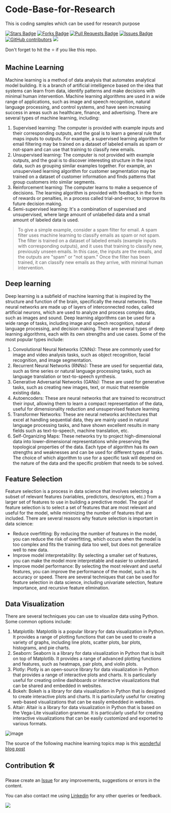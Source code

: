 # Code-Base-for-Research
This is coding samples which can be used for research purpose

<a href="https://github.com/goldboy225/research-material/stargazers"><img src="https://img.shields.io/github/stars/goldboy225/research-material" alt="Stars Badge"/></a>
<a href="https://github.com/goldboy225/research-material/network/members"><img src="https://img.shields.io/github/forks/goldboy225/research-material" alt="Forks Badge"/></a>
<a href="https://github.com/goldboy225/research-material/pulls"><img src="https://img.shields.io/github/issues-pr/goldboy225/research-material" alt="Pull Requests Badge"/></a>
<a href="https://github.com/goldboy225/research-material/issues"><img src="https://img.shields.io/github/issues/goldboy225/research-material" alt="Issues Badge"/></a>
<a href="https://github.com/goldboy225/research-material/graphs/contributors"><img alt="GitHub contributors" src="https://img.shields.io/github/contributors/goldboy225/research-material?color=2b9348"></a>
![](https://visitor-badge.glitch.me/badge?page_id=goldboy225/research-material)

Don't forget to hit the :star: if you like this repo.

## Machine Learning
Machine learning is a method of data analysis that automates analytical model building. It is a branch of artificial intelligence based on the idea that systems can learn from data, identify patterns and make decisions with minimal human intervention. Machine learning algorithms are used in a wide range of applications, such as image and speech recognition, natural language processing, and control systems, and have seen increasing success in areas such as healthcare, finance, and advertising. There are several types of machine learning, including:
 1. Supervised learning: The computer is provided with example inputs and their corresponding outputs, and the goal is to learn a general rule that maps inputs to outputs. For example, a supervised learning algorithm for email filtering may be trained on a dataset of labeled emails as spam or not-spam and can use that training to classify new emails.
 2. Unsupervised learning: The computer is not provided with example outputs, and the goal is to discover interesting structure in the input data, such as grouping similar examples together. For example, an unsupervised learning algorithm for customer segmentation may be trained on a dataset of customer information and finds patterns that group customers into similar segments.
 3. Reinforcement learning: The computer learns to make a sequence of decisions. The learning algorithm is provided with feedback in the form of rewards or penalties, in a process called trial-and-error, to improve its future decision making.
 4. Semi-supervised learning: It's a combination of supervised and unsupervised, where large amount of unlabelled data and a small amount of labeled data is used.
> To give a simple example, consider a spam filter for email. A spam filter uses machine learning to classify emails as spam or not spam. The filter is trained on a dataset of labeled emails (example inputs with corresponding outputs), and it uses that training to classify new, previously unseen emails. In this case, the inputs are the emails, and the outputs are "spam" or "not spam." Once the filter has been trained, it can classify new emails as they arrive, with minimal human intervention.

## Deep learning
Deep learning is a subfield of machine learning that is inspired by the structure and function of the brain, specifically the neural networks. These neural networks are made up of layers of interconnected nodes, called artificial neurons, which are used to analyze and process complex data, such as images and sound. Deep learning algorithms can be used for a wide range of tasks, including image and speech recognition, natural language processing, and decision making.
There are several types of deep learning algorithms, each with its own strengths and use cases. Some of the most popular types include:
1. Convolutional Neural Networks (CNNs): These are commonly used for image and video analysis tasks, such as object recognition, facial recognition, and image segmentation.
2. Recurrent Neural Networks (RNNs): These are used for sequential data, such as time series or natural language processing tasks, such as language translation or text-to-speech synthesis.
3. Generative Adversarial Networks (GANs): These are used for generative tasks, such as creating new images, text, or music that resemble existing data.
4. Autoencoders: These are neural networks that are trained to reconstruct their input, allowing them to learn a compact representation of the data, useful for dimensionality reduction and unsupervised feature learning
5. Transformer Networks: These are neural networks architectures that excel at handling sequential data, they are mainly used in natural language processing tasks, and have shown excellent results in many fields such as text-to-speech, machine translation, etc.
6. Self-Organizing Maps: These networks try to project high-dimensional data into lower-dimensional representations while preserving the topological properties of the data.
Each type of algorithm has its own strengths and weaknesses and can be used for different types of tasks. The choice of which algorithm to use for a specific task will depend on the nature of the data and the specific problem that needs to be solved.


## Feature Selection
Feature selection is a process in data science that involves selecting a subset of relevant features (variables, predictors, descriptors, etc.) from a larger set of features to use in building a predictive model. The goal of feature selection is to select a set of features that are most relevant and useful for the model, while minimizing the number of features that are included.
There are several reasons why feature selection is important in data science:
- Reduce overfitting: By reducing the number of features in the model, you can reduce the risk of overfitting, which occurs when the model is too complex and fits the training data too well, but does not generalize well to new data.
- Improve model interpretability: By selecting a smaller set of features, you can make the model more interpretable and easier to understand.
- Improve model performance: By selecting the most relevant and useful features, you can improve the performance of the model, such as its accuracy or speed.
There are several techniques that can be used for feature selection in data science, including univariate selection, feature importance, and recursive feature elimination.

## Data Visualization
There are several techniques you can use to visualize data using Python. Some common options include:
1. Matplotlib: Matplotlib is a popular library for data visualization in Python. It provides a range of plotting functions that can be used to create a variety of graphs, including line plots, scatter plots, bar plots, histograms, and pie charts.
2. Seaborn: Seaborn is a library for data visualization in Python that is built on top of Matplotlib. It provides a range of advanced plotting functions and features, such as heatmaps, pair plots, and violin plots.
3. Plotly: Plotly is an open-source library for data visualization in Python that provides a range of interactive plots and charts. It is particularly useful for creating online dashboards or interactive visualizations that can be shared and embedded in websites.
4. Bokeh: Bokeh is a library for data visualization in Python that is designed to create interactive plots and charts. It is particularly useful for creating web-based visualizations that can be easily embedded in websites.
5. Altair: Altair is a library for data visualization in Python that is based on the Vega-Lite visualization grammar. It is particularly useful for creating interactive visualizations that can be easily customized and exported to various formats.



![image](https://user-images.githubusercontent.com/22785858/211835558-c9c4d912-8f20-410e-8ba6-44c3c0af7b53.png)

The source of the following machine learning topics map is this [wonderful blog post](https://vas3k.com/blog/machine_learning/)


## Contribution 🛠️
Please create an [Issue](https://github.com/goldboy225/Code-Base-for-Research/issues) for any improvements, suggestions or errors in the content.

You can also contact me using [Linkedin](https://www.linkedin.com/in/jing-li-59464831/) for any other queries or feedback.

![](https://visitor-badge.glitch.me/badge?page_id=goldboy225)
